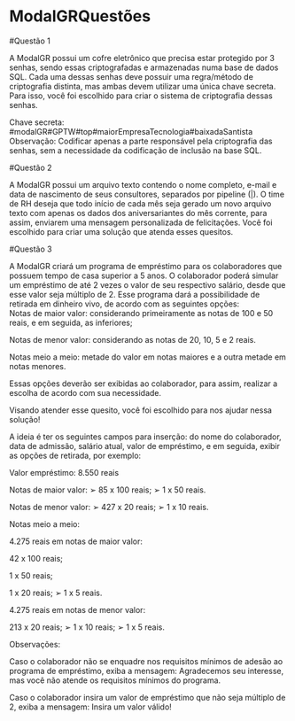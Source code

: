# ModalGRQuestões

#Questão 1


A ModalGR possui um cofre eletrônico que precisa estar protegido por 3 senhas, sendo essas criptografadas e armazenadas numa base de dados SQL. Cada uma dessas senhas deve possuir uma regra/método de criptografia distinta, mas ambas devem utilizar uma única chave secreta. Para isso, você foi escolhido para criar o sistema de criptografia dessas senhas.  

Chave secreta:  
#modalGR#GPTW#top#maiorEmpresaTecnologia#baixadaSantista  
Observação: Codificar apenas a parte responsável pela criptografia das senhas, sem a necessidade da codificação de inclusão na base SQL.  
   




#Questão 2


A ModalGR possui um arquivo texto contendo o nome completo, e-mail e data de nascimento de seus consultores, separados por pipeline (|). O time de RH deseja que todo início de cada mês seja gerado um novo arquivo texto com apenas os dados dos aniversariantes do mês corrente, para assim, enviarem uma mensagem personalizada de felicitações. Você foi escolhido para criar uma solução que atenda esses quesitos.  
  




#Questão 3



A ModalGR criará um programa de empréstimo para os colaboradores que possuem tempo de casa superior a 5 anos. O colaborador poderá simular um empréstimo de até 2 vezes o valor de seu respectivo salário, desde que esse valor seja múltiplo de 2. Esse programa dará a possibilidade de retirada em dinheiro vivo, de acordo com as seguintes opções:  
Notas de maior valor: considerando primeiramente as notas de 100 e 50 reais, e em seguida, as inferiores;  

Notas de menor valor: considerando as notas de 20, 10, 5 e 2 reais.  

Notas meio a meio: metade do valor em notas maiores e a outra metade em notas menores.  

  

Essas opções deverão ser exibidas ao colaborador, para assim, realizar a escolha de acordo com sua necessidade.  

Visando atender esse quesito, você foi escolhido para nos ajudar nessa solução!   

A ideia é ter os seguintes campos para inserção: do nome do colaborador, data de admissão, salário atual, valor de empréstimo, e em seguida, exibir as opções de retirada, por exemplo:  

  

Valor empréstimo: 8.550 reais  

  

Notas de maior valor:  ➢ 	85 x 100 reais; ➢ 	1 x 50 reais.  

  

  

  

Notas de menor valor:  ➢ 	427 x 20 reais; ➢ 	1 x 10 reais.  

  

Notas meio a meio:  

4.275 reais em notas de maior valor:  

42 x 100 reais;  

1 x 50 reais;  

1 x 20 reais; ➢ 	1 x 5 reais.  

  

4.275 reais em notas de menor valor:  

213 x 20 reais; ➢ 	1 x 10 reais; ➢ 	1 x 5 reais.  

  

Observações:   

Caso o colaborador não se enquadre nos requisitos mínimos de adesão ao programa de empréstimo, exiba a mensagem: Agradecemos seu interesse, mas você não atende os requisitos mínimos do programa.  

Caso o colaborador insira um valor de empréstimo que não seja múltiplo de 2, exiba a mensagem: Insira um valor válido!  

  
